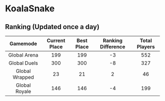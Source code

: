 # KoalaSnake

## Ranking (Updated once a day)
| Gamemode | Current Place | Best Place | Ranking Difference | Total Players |
|:--------:|:-------------:|:----------:|:------------------:|:-------------:|
| Global Arena | 199 | 199 | -3 | 552 |
| Global Duels | 300 | 300 | -8 | 327 |
| Global Wrapped | 23 | 21 | 2 | 46 |
| Global Royale | 146 | 146 | -4 | 199 |

